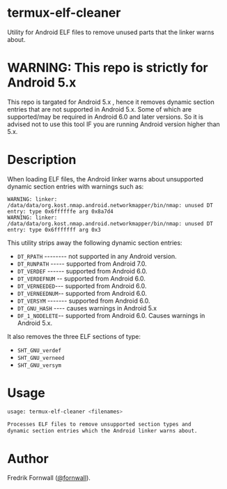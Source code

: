 
# termux-elf-cleaner
Utility for Android ELF files to remove unused parts that the linker warns about.
<h1><b>WARNING: This repo is strictly for Android 5.x</b></h1>
This repo is targated for Android 5.x , hence it removes dynamic section entries that are not supported in Android 5.x.
Some of which are supported/may be required in Android 6.0 and later versions. So it is advised not to use this tool
IF you are running Android version higher than 5.x.

# Description
When loading ELF files, the Android linker warns about unsupported dynamic section entries with warnings such as:

    WARNING: linker: /data/data/org.kost.nmap.android.networkmapper/bin/nmap: unused DT entry: type 0x6ffffffe arg 0x8a7d4
    WARNING: linker: /data/data/org.kost.nmap.android.networkmapper/bin/nmap: unused DT entry: type 0x6fffffff arg 0x3

This utility strips away the following dynamic section entries:

- `DT_RPATH` -------- not supported in any Android version.
- `DT_RUNPATH` ----- supported from Android 7.0.
- `DT_VERDEF` ------ supported from Android 6.0.
- `DT_VERDEFNUM` -- supported from Android 6.0.
- `DT_VERNEEDED`--- supported from Android 6.0.
- `DT_VERNEEDNUM`-- supported from Android 6.0.
- `DT_VERSYM` ------- supported from Android 6.0.
- `DT_GNU_HASH` ---- causes warnings in Android 5.x
- `DF_1_NODELETE`-- supported from Android 6.0. Causes warnings in Android 5.x.

It also removes the three ELF sections of type:

- `SHT_GNU_verdef`
- `SHT_GNU_verneed`
- `SHT_GNU_versym`

# Usage
```sh
usage: termux-elf-cleaner <filenames>

Processes ELF files to remove unsupported section types and
dynamic section entries which the Android linker warns about.
```

# Author
Fredrik Fornwall ([@fornwall](https://github.com/fornwall)).
